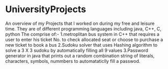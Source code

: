# UniversityProjects
An overview of my Projects that I worked on during my free and leisure time.
They are of different programming languages including java, C++, C, python
The comprise of:-
1.metroplitan bus system in C++ that requires a user to enter his ticket No. to check allocated seat or choose to purchase a new ticket to book a bus
2.Sudoku solver that uses Hashing algorithm to solve a 3 X 3 sudoku by automatically filling all  9 values
3.Password generator in java that prints out a random  combination string of literals, characters, symbols, nummbers to automataticlly fill a passwod.

